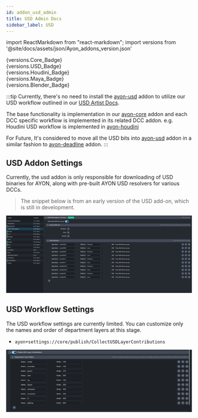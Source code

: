```yaml
---
id: addon_usd_admin
title: USD Admin Docs
sidebar_label: USD
---
```


import ReactMarkdown from "react-markdown";
import versions from '@site/docs/assets/json/Ayon_addons_version.json'

<div class="container">
  <div class="row">
    <div class=".col-sm-" style={{'margin-right':10+'px'}}>
      <ReactMarkdown>
        {versions.Core_Badge}
      </ReactMarkdown>
    </div>
    <div class=".col-sm-" style={{'margin-right':10+'px'}}>
      <ReactMarkdown>
        {versions.USD_Badge}
      </ReactMarkdown>
    </div>
    <div class=".col-sm-"  style={{'margin-right':10+'px'}}>
      <ReactMarkdown>
        {versions.Houdini_Badge}
      </ReactMarkdown>
    </div>
    <div class=".col-sm-" style={{'margin-right':10+'px'}}>
      <ReactMarkdown>
        {versions.Maya_Badge}
      </ReactMarkdown>
    </div>
    <div class=".col-sm-" style={{'margin-right':10+'px'}}>
      <ReactMarkdown>
        {versions.Blender_Badge}
      </ReactMarkdown>
    </div>
  </div>
</div>

:::tip
Currently, there's no need to install the [ayon-usd](https://github.com/ynput/ayon-usd) addon to utilize our USD workflow outlined in our [USD Artist Docs](category/usd).

The base functionality is implementation in our [ayon-core](https://github.com/ynput/ayon-core) addon and each DCC specific workflow is implemented in its related DCC addon. e.g. Houdini USD workflow is implemented in [ayon-houdini](https://github.com/ynput/ayon-houdini)

For Future, It's considered to move all the USD bits into [ayon-usd](https://github.com/ynput/ayon-usd) addon in a similar fashion to [ayon-deadline](https://github.com/ynput/ayon-deadline) addon.
:::

## USD Addon Settings
Currently, the usd addon is only responsible for downloading of USD binaries for AYON, along with pre-built AYON USD resolvers for various DCCs.

> The snippet below is from an early version of the USD add-on, which is still in development.

![](assets/usd/admin/usd_addon_settings.png)

## USD Workflow Settings
The USD workflow settings are currently limited. You can customize only the names and order of department layers at this stage.

- `ayon+settings://core/publish/CollectUSDLayerContributions`

![](assets/usd/admin/usd_core_settings_1.png)
